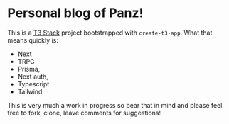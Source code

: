 # Personal blog of Panz!

This is a [T3 Stack](https://create.t3.gg/) project bootstrapped with `create-t3-app`. What that means quickly is:
* Next
* TRPC
* Prisma,
* Next auth,
* Typescript
* Tailwind

This is very much a work in progress so bear that in mind and please feel free to fork, clone, leave comments for suggestions!
